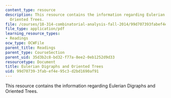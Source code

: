 ```yaml
---
content_type: resource
description: This resource contains the information regarding Eulerian Digraphs and
  Oriented Trees.
file: /courses/18-314-combinatorial-analysis-fall-2014/99d707393fabef4e95c3d2bd1690af91_MIT18_314F14_mt2.pdf
file_type: application/pdf
learning_resource_types:
- Readings
ocw_type: OCWFile
parent_title: Readings
parent_type: CourseSection
parent_uid: 35d3b2c8-bd32-f77a-8ee2-0eb1252d9d33
resourcetype: Document
title: Eulerian Digraphs and Oriented Trees
uid: 99d70739-3fab-ef4e-95c3-d2bd1690af91
---
```

This resource contains the information regarding Eulerian Digraphs and Oriented Trees.